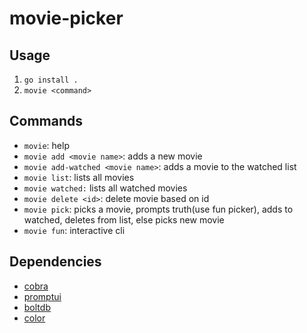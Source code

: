 # movie-picker
## Usage
1. `go install .`
2. `movie <command>`

## Commands
- `movie`: help
- `movie add <movie name>`: adds a new movie
- `movie add-watched <movie name>`: adds a movie to  the watched list
- `movie list`: lists all movies
- `movie watched:` lists all watched movies
- `movie delete <id>`: delete movie based on id
- `movie pick`: picks a movie, prompts truth(use fun picker), adds to watched, deletes from list, else picks new movie
- `movie fun`: interactive cli

## Dependencies
- [cobra](https://github.com/spf13/cobra)
- [promptui](https://github.com/manifoldco/promptui)
- [boltdb](https://github.com/boltdb/bolt)
- [color](https://github.com/fatih/color)
